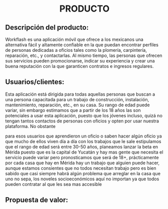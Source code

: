 ﻿<center><h1>PRODUCTO</h1></center>

## Descripción del producto:
Workflash es una aplicación móvil que ofrece a los mexicanos una alternativa fácil y altamente confiable en la que puedan encontrar perfiles de personas dedicadas a oficios tales como la  plomería, carpintería, reparación, etc., y contactarlas. Al mismo tiempo, las personas que ofrecen sus servicios pueden promocionarse, indicar su experiencia y crear una buena reputación con la que garanticen contratos e ingresos regulares.

## Usuarios/clientes:
Esta aplicación está dirigida para todas aquellas personas que buscan a una persona capacitada para un trabajo de construcción, instalación, mantenimiento, reparación, etc., en su casa. Su rango de edad puede variar, sin embargo estimamos que a partir de los 18 años las son potenciales a usar esta aplicación, puesto que los jóvenes incluso, quizá no tengan tantos contactos de personas con oficios y opten por usar nuestra plataforma. No obstante 


para esos usuarios que aprendieron un oficio o saben hacer algún oficio ya que mucho de ellos viven día a día con los trabajos que le sale estipulamos que el rango de edad será entre 30-50 años, planeamos lanzar la beta en Mérida puesto que es la capital de Yucatán y hay mas gente que necesita el servicio
puede variar pero pronosticamos que será de 18+, prácticamente por cada casa que hay en Mérida hay un trabajo que alguien puede hacer, aunque estamos consientes que no todos necesitan trabajo pero es bien sabido que casi siempre habrá algún problema que arreglar en la casa que uno no sepa, los noveles socioeconómicos aquí no importan ya que todos pueden contratar al que les sea mas accesible

## Propuesta de valor:


<!--stackedit_data:
eyJoaXN0b3J5IjpbMTA5MzIwMTg4MywxNTk3MzE3NTUxLDIwMz
AyMzI0MDVdfQ==
-->